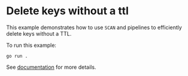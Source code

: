 # Delete keys without a ttl

This example demonstrates how to use `SCAN` and pipelines to efficiently delete keys without a TTL.

To run this example:

```shell
go run .
```

See [documentation](https://redis.uptrace.dev/guide/get-all-keys.html) for more details.
